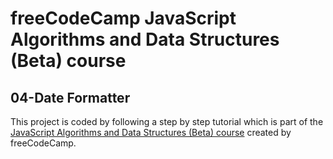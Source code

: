 # freeCodeCamp JavaScript Algorithms and Data Structures (Beta) course

## 04-Date Formatter

This project is coded by following a step by step tutorial which is part of the [JavaScript Algorithms and Data Structures (Beta) course](https://www.freecodecamp.org/learn/javascript-algorithms-and-data-structures-v8/) created by freeCodeCamp.
